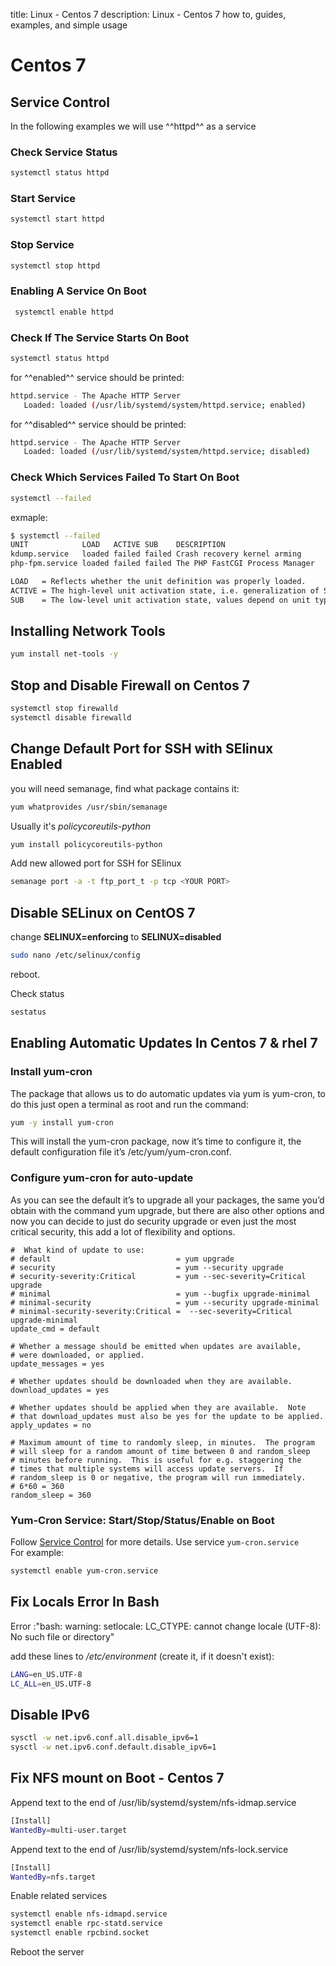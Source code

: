 title: Linux - Centos 7
description: Linux - Centos 7 how to, guides, examples, and simple usage

# Centos 7

## Service Control

In the following examples we will use ^^httpd^^ as a service

### Check Service Status

```bash
systemctl status httpd
```

### Start Service

```bash
systemctl start httpd
```

### Stop Service

```Bash
systemctl stop httpd
```

### Enabling A Service On Boot

```bash
 systemctl enable httpd
```

### Check If The Service Starts On Boot

```Bash
systemctl status httpd
```

for ^^enabled^^ service should be printed:

```bash
httpd.service - The Apache HTTP Server
   Loaded: loaded (/usr/lib/systemd/system/httpd.service; enabled)
```

for ^^disabled^^ service should be printed:

```bash
httpd.service - The Apache HTTP Server
   Loaded: loaded (/usr/lib/systemd/system/httpd.service; disabled)
```

### Check Which Services Failed To Start On Boot

```bash
systemctl --failed
```

exmaple:

```bash
$ systemctl --failed
UNIT            LOAD   ACTIVE SUB    DESCRIPTION
kdump.service   loaded failed failed Crash recovery kernel arming
php-fpm.service loaded failed failed The PHP FastCGI Process Manager

LOAD   = Reflects whether the unit definition was properly loaded.
ACTIVE = The high-level unit activation state, i.e. generalization of SUB.
SUB    = The low-level unit activation state, values depend on unit type.
```

## Installing Network Tools

```bash
yum install net-tools -y
```

## Stop and Disable Firewall on Centos 7

```bash
systemctl stop firewalld
systemctl disable firewalld
```

## Change Default Port for SSH with SElinux Enabled

you will need semanage, find what package contains it:

```bash
yum whatprovides /usr/sbin/semanage
```

Usually it's _policycoreutils-python_

```bash
yum install policycoreutils-python
```

Add new allowed port for SSH for SElinux

```bash
semanage port -a -t ftp_port_t -p tcp <YOUR PORT>
```

## Disable SELinux on CentOS 7

change __SELINUX=enforcing__ to __SELINUX=disabled__

```bash
sudo nano /etc/selinux/config
```

reboot.

Check status

```bash
sestatus
```

## Enabling Automatic Updates In Centos 7 & rhel 7

### Install yum-cron

The package that allows us to do automatic updates via yum is yum-cron, to do this just open a terminal as root and run the command:

```bash
yum -y install yum-cron
```

This will install the yum-cron package, now it’s time to configure it, the default configuration file it’s /etc/yum/yum-cron.conf.

### Configure yum-cron for auto-update

As you can see the default it’s to upgrade all your packages, the same you’d obtain with the command yum upgrade, but there are also other options and now you can decide to just do security upgrade or even just the most critical security, this add a lot of flexibility and options.

```config
#  What kind of update to use:
# default                            = yum upgrade
# security                           = yum --security upgrade
# security-severity:Critical         = yum --sec-severity=Critical upgrade
# minimal                            = yum --bugfix upgrade-minimal
# minimal-security                   = yum --security upgrade-minimal
# minimal-security-severity:Critical =  --sec-severity=Critical upgrade-minimal
update_cmd = default

# Whether a message should be emitted when updates are available,
# were downloaded, or applied.
update_messages = yes

# Whether updates should be downloaded when they are available.
download_updates = yes

# Whether updates should be applied when they are available.  Note
# that download_updates must also be yes for the update to be applied.
apply_updates = no

# Maximum amount of time to randomly sleep, in minutes.  The program
# will sleep for a random amount of time between 0 and random_sleep
# minutes before running.  This is useful for e.g. staggering the
# times that multiple systems will access update servers.  If
# random_sleep is 0 or negative, the program will run immediately.
# 6*60 = 360
random_sleep = 360
```

### Yum-Cron Service: Start/Stop/Status/Enable on Boot

Follow [Service Control](#service_control) for more details. Use service `yum-cron.service`  
For example:

```bash
systemctl enable yum-cron.service
```

## Fix Locals Error In Bash

Error :"bash: warning: setlocale: LC_CTYPE: cannot change locale (UTF-8): No such file or directory"

add these lines to _/etc/environment_ (create it, if it doesn't exist):

```bash
LANG=en_US.UTF-8
LC_ALL=en_US.UTF-8
```

## Disable IPv6

```bash
sysctl -w net.ipv6.conf.all.disable_ipv6=1
sysctl -w net.ipv6.conf.default.disable_ipv6=1
```

## Fix NFS mount on Boot - Centos 7

Append text to the end of /usr/lib/systemd/system/nfs-idmap.service

```bash
[Install]
WantedBy=multi-user.target
```

Append text to the end of /usr/lib/systemd/system/nfs-lock.service

```bash
[Install]
WantedBy=nfs.target
```

Enable related services

```bash
systemctl enable nfs-idmapd.service
systemctl enable rpc-statd.service
systemctl enable rpcbind.socket
```

Reboot the server


